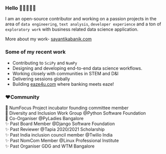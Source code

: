 ### Hello 👋🏽👩🏽‍💻
I am an open-source contributor and working on a passion projects in the area of `data engineering`, `text analysis`, `developer experience` and a ton of `exploratory work` with business related data science application.

More about my work- [sayantikabanik.com](https://www.sayantikabanik.com)


### Some of my recent work
- Contributing to `SciPy` and `NumPy`
- Designing and developing end-to-end data science workflows.
- Working closely with communities in STEM and D&I 
- Delivering sessions globally
- Building [eaze4u.com](https://www.eaze4u.com) where banking meets eaze!

### ❤️Community 

🌟 NumFocus Project incubator founding committee member\
🌟 Diversity and Inclusion Work Group @Python Software Foundation\
🌟 Co-Organiser @PyLadies Bangalore\
✨ Past Board Member @Django Software Foundation\
✨ Past Reviewer @Tapia 2020/2021 Scholarship\
✨ Past India inclusion council member @Twilio India\
✨ Past NomCom Member @Linux Professional Institute\
✨ Past Organiser GDG and WTM Bangalore
